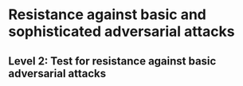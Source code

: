 # Resistance against basic and sophisticated adversarial attacks

## Level 2: Test for resistance against basic adversarial attacks
